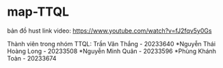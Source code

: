 # map-TTQL
bản đồ hust
link video: https://www.youtube.com/watch?v=fJ2fqv5y0Gs


Thành viên trong nhóm TTQL:
Trần Văn Thắng - 20233640
*Nguyễn Thái Hoàng Long - 20233508
*Nguyễn Minh Quân - 20233596
*Phùng Khánh Toàn - 20233674
